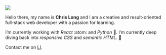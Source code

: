 <img src="https://i.imgur.com/GvURjE2.png" />

Hello there, my name is **Chris Long** and I am a creative and result-oriented full-stack web developer with a passion for learning.

I’m currently working with *React* :atom: and *Python* :snake:. I’m currently deep diving back into *responsive CSS* and *semantic HTML*. 🌱

Contact me on [LI](https://www.linkedin.com/in/chrisallenlong/).

<!--
**aventine-hub/aventine-hub** is a ✨ _special_ ✨ repository because its `README.md` (this file) appears on your GitHub profile.

Here are some ideas to get you started:

- 🔭 I’m currently working on ...
- 🌱 I’m currently learning ...
- 👯 I’m looking to collaborate on ...
- 🤔 I’m looking for help with ...
- 💬 Ask me about ...
- 📫 How to reach me: ...
- 😄 Pronouns: ...
- ⚡ Fun fact: ...
-->

